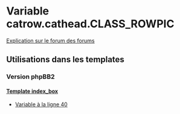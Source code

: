 # Variable catrow.cathead.CLASS_ROWPIC
[Explication sur le forum des forums](http://forum.forumactif.com/t294113-listing-des-variables#catrow.cathead.CLASS_ROWPIC)

## Utilisations dans les templates

### Version phpBB2

#### [Template index_box](subsilver/index_box.md)
* [Variable à la ligne 40](../subsilver/index_box.tpl#L40)
